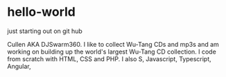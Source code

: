 # hello-world
just starting out on git hub

Cullen AKA DJSwarm360.  I like to collect Wu-Tang CDs and mp3s and am working on building up the world's largest Wu-Tang CD collection. I code from scratch with HTML, CSS and PHP. I also S, Javascript, Typescript, Angular, 
